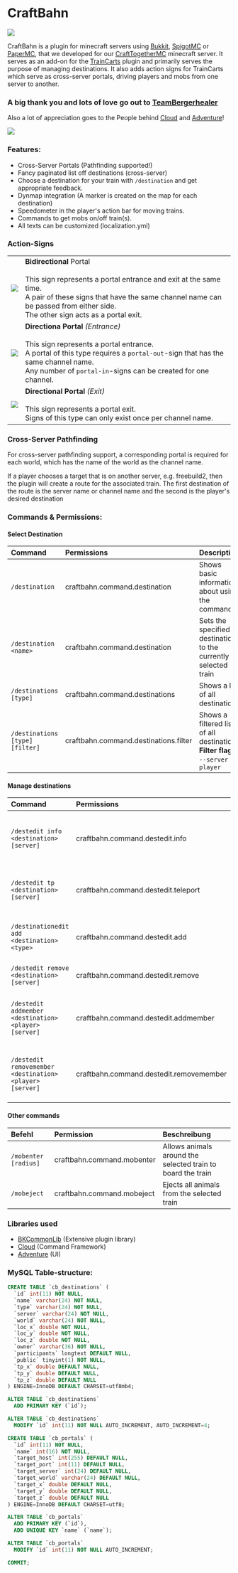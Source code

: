 # CraftBahn
  
  
![](https://media.tenor.com/images/b31da936191fcccadb8fc6e0fc777070/tenor.gif)

CraftBahn is a plugin for minecraft servers using [Bukkit](https://bukkit.org), [SpigotMC](https://www.spigotmc.org) or [PaperMC](https://papermc.io), that we developed for our [CraftTogetherMC](https://github.com/CraftTogetherMC) minecraft server.
It serves as an add-on for the [TrainCarts](https://github.com/bergerhealer/TrainCarts) plugin and primarily serves the purpose of managing destinations.
It also adds action signs for TrainCarts which serve as cross-server portals, driving players and mobs from one server to another.

### A big thank you and lots of love go out to [TeamBergerhealer](https://github.com/bergerhealer)
Also a lot of appreciation goes to the People behind [Cloud](https://github.com/Incendo/cloud) and [Adventure](https://github.com/KyoriPowered/adventure)!

[![](https://i.imgur.com/SzkHTE8.png)](https://www.youtube.com/watch?v=8XCvmY8EPtk)  

### Features:
- Cross-Server Portals (Pathfinding supported!)
- Fancy paginated list off destinations (cross-server)
- Choose a destination for your train with `/destination` and get appropriate feedback.
- Dynmap integration (A marker is created on the map for each destination)
- Speedometer in the player's action bar for moving trains.
- Commands to get mobs on/off train(s).
- All texts can be customized (localization.yml) 

### Action-Signs

|                                      |                                                                                                                                                                                                                                                |
|:-------------------------------------|:-----------------------------------------------------------------------------------------------------------------------------------------------------------------------------------------------------------------------------------------------|
| ![](https://i.imgur.com/F0sMhvF.png) | **Bidirectional** Portal<br/><br/>This sign represents a portal entrance and exit at the same time.<br/>A pair of these signs that have the same channel name can be passed from either side.<br/>The other sign acts as a portal exit.        |
| ![](https://i.imgur.com/ybuisvC.png) | **Directiona Portal** *(Entrance)*<br/><br/>This sign represents a portal entrance.<br/>A portal of this type requires a `portal-out`-sign that has the same channel name.<br/>Any number of `portal-in`-signs can be created for one channel. |
| ![](https://i.imgur.com/3UlGw1q.png) | **Directional Portal** *(Exit)*<br/><br/>This sign represents a portal exit.<br/>Signs of this type can only exist once per channel name.                                                                                                      |

### Cross-Server Pathfinding
For cross-server pathfinding support, a corresponding portal is required for each world, which has the name of the world as the channel name.

If a player chooses a target that is on another server, e.g. freebuild2, then the plugin will create a route for the associated train.
The first destination of the route is the server name or channel name and the second is the player's desired destination

### Commands & Permissions:
   
#### Select Destination
| Command                         | Permissions                           | Description                                                                       |
|:--------------------------------|:--------------------------------------|:----------------------------------------------------------------------------------|
| `/destination`                  | craftbahn.command.destination         | Shows basic information about using the command                                   |
| `/destination <name>`           | craftbahn.command.destination         | Sets the specified destination to the currently selected train                    |
| `/destinations [type]`          | craftbahn.command.destinations        | Shows a list of all destinations                                                  |
| `/destinations [type] [filter]` | craftbahn.command.destinations.filter | Shows a filtered list of all destinations **Filter flags:** `--server` `--player` |  
   
#### Manage destinations
| Command                                                   | Permissions                             | Description                                                   |
|:----------------------------------------------------------|:----------------------------------------|:--------------------------------------------------------------|
| `/destedit info <destination> [server]`                   | craftbahn.command.destedit.info         | Displays detailed information about the specified destination |
| `/destedit tp <destination> [server]`                     | craftbahn.command.destedit.teleport     | Teleports the player to the specified destination             |
| `/destinationedit add <destination> <type> `              | craftbahn.command.destedit.add          | Adds a new destination with the specified station type        |
| `/destedit remove <destination> [server] `                | craftbahn.command.destedit.remove       | Removes an existing destination                               |
| `/destedit addmember <destination> <player> [server]`     | craftbahn.command.destedit.addmember    | Adds a secondary owner to the specified destination           |
| `/destedit removemember <destination> <player> [server]`  | craftbahn.command.destedit.removemember | Removes a secondary owner of the specified destination        |
   
#### Other commands
| Befehl                | Permission                 | Beschreibung                                                |
|:----------------------|:---------------------------|:------------------------------------------------------------|
| `/mobenter [radius]`  | craftbahn.command.mobenter | Allows animals around the selected train to board the train |
| `/mobeject`           | craftbahn.command.mobeject | Ejects all animals from the selected train                  |

### Libraries used 
- [BKCommonLib](https://github.com/bergerhealer) (Extensive plugin library)
- [Cloud](https://github.com/Incendo/cloud) (Command Framework)
- [Adventure](https://github.com/KyoriPowered/adventure) (UI)
  
  
### MySQL Table-structure:

``` sql
CREATE TABLE `cb_destinations` (
  `id` int(11) NOT NULL,
  `name` varchar(24) NOT NULL,
  `type` varchar(24) NOT NULL,
  `server` varchar(24) NOT NULL,
  `world` varchar(24) NOT NULL,
  `loc_x` double NOT NULL,
  `loc_y` double NOT NULL,
  `loc_z` double NOT NULL,
  `owner` varchar(36) NOT NULL,
  `participants` longtext DEFAULT NULL,
  `public` tinyint(1) NOT NULL,
  `tp_x` double DEFAULT NULL,
  `tp_y` double DEFAULT NULL,
  `tp_z` double DEFAULT NULL
) ENGINE=InnoDB DEFAULT CHARSET=utf8mb4;

ALTER TABLE `cb_destinations`
  ADD PRIMARY KEY (`id`);

ALTER TABLE `cb_destinations`
  MODIFY `id` int(11) NOT NULL AUTO_INCREMENT, AUTO_INCREMENT=4;

CREATE TABLE `cb_portals` (
  `id` int(11) NOT NULL,
  `name` int(16) NOT NULL,
  `target_host` int(255) DEFAULT NULL,
  `target_port` int(11) DEFAULT NULL,
  `target_server` int(24) DEFAULT NULL,
  `target_world` varchar(24) DEFAULT NULL,
  `target_x` double DEFAULT NULL,
  `target_y` double DEFAULT NULL,
  `target_z` double DEFAULT NULL
) ENGINE=InnoDB DEFAULT CHARSET=utf8;

ALTER TABLE `cb_portals`
  ADD PRIMARY KEY (`id`),
  ADD UNIQUE KEY `name` (`name`);

ALTER TABLE `cb_portals`
  MODIFY `id` int(11) NOT NULL AUTO_INCREMENT;

COMMIT;
```


